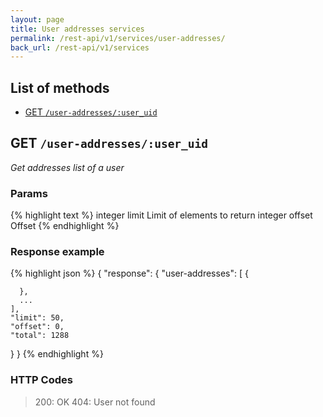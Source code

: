```yaml
---
layout: page
title: User addresses services
permalink: /rest-api/v1/services/user-addresses/
back_url: /rest-api/v1/services
---
```


## List of methods

- [GET `/user-addresses/:user_uid`](#get-user-addressesuseruid)




## GET `/user-addresses/:user_uid`

_Get addresses list of a user_

### Params

{% highlight text %}
integer   limit    Limit of elements to return
integer   offset   Offset
{% endhighlight %}

### Response example

{% highlight json %}
{
  "response": {
    "user-addresses": [
      {

      },
      ...
    ],
    "limit": 50,
    "offset": 0,
    "total": 1288
  }
}
{% endhighlight %}

### HTTP Codes

> 200: OK
> 404: User not found
